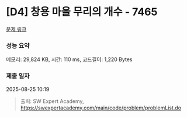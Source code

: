 # [D4] 창용 마을 무리의 개수 - 7465 

[문제 링크](https://swexpertacademy.com/main/code/problem/problemDetail.do?contestProbId=AWngfZVa9XwDFAQU) 

### 성능 요약

메모리: 29,824 KB, 시간: 110 ms, 코드길이: 1,220 Bytes

### 제출 일자

2025-08-25 10:19



> 출처: SW Expert Academy, https://swexpertacademy.com/main/code/problem/problemList.do